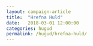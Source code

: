 ```yaml
---
layout: campaign-article
title:  "Hrefna Huld"
date:   2018-03-01 12:00:00
categories: hugud
permalink: /hugud/hrefna-huld/
---
```


